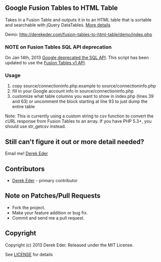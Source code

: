 ## Google Fusion Tables to HTML Table

Takes in a Fusion Table and outputs it in to an HTML table that is sortable and searchable with jQuery DataTables. [More details](http://derekeder.com/fusion-tables-to-html-table/)

Demo: http://derekeder.com/fusion-tables-to-html-table/demo/index.php

### NOTE on Fusion Tables SQL API deprecation
On Jan 14th, 2013 [Google deprecated the SQL API](https://developers.google.com/fusiontables/docs/developers_guide). This script has been updated to use the [Fusion Tables v1 API](https://developers.google.com/fusiontables/docs/v1/getting_started).

### Usage
1. copy source/connectioninfo.php.example to source/connectioninfo.php
2. fill in your Google account info in source/connectioninfo.php
3. customize what table columns you want to show in index.php (lines 39 and 63) or uncomment the block starting at line 93 to just dump the entire table

Note: This is currently using a custom string to csv function to convert the cURL response from Fusion Tables to an array. If you have PHP 5.3+, you should use str_getcsv instead.

## Still can't figure it out or more detail needed?

Email me! [Derek Eder](mailto:derek.eder+git@gmail.com)

## Contributors 

* [Derek Eder](http://derekeder.com) - primary contributor

## Note on Patches/Pull Requests
 
* Fork the project.
* Make your feature addition or bug fix.
* Commit and send me a pull request.

## Copyright

Copyright (c) 2013 Derek Eder. Released under the MIT License.

See [LICENSE](https://github.com/derekeder/Fusion-Tables-to-HTML-Table/wiki/License) for details 